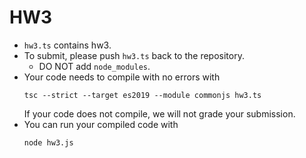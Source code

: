 # HW3

- `hw3.ts` contains hw3.
- To submit, please push `hw3.ts` back to the repository.
    * DO NOT add `node_modules`.
- Your code needs to compile with no errors with
    ```
    tsc --strict --target es2019 --module commonjs hw3.ts
    ``` 
    If your code does not compile, we will not grade your submission.
- You can run your compiled code with
    ```
    node hw3.js
    ```

